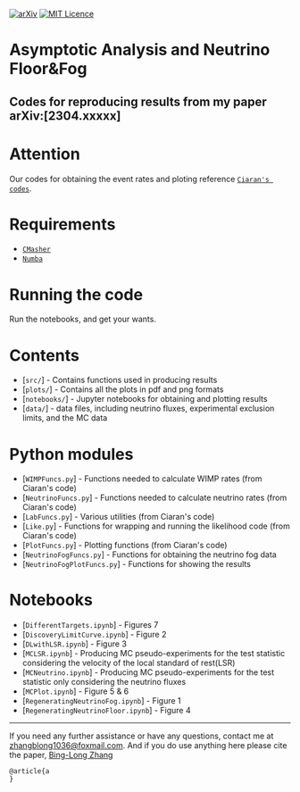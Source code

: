 [![arXiv](https://img.shields.io/badge/arXiv-2304.xxxxx-B31B1B.svg)](https://arxiv.org/abs/2109.03116)
[![MIT Licence](https://badges.frapsoft.com/os/mit/mit.svg?v=103)](https://opensource.org/licenses/mit-license.php)

# Asymptotic Analysis and Neutrino Floor&Fog
Codes for reproducing results from my paper arXiv:[2304.xxxxx]
---
<!-- [<img align="right" src="plots/plots_png/NuFloorExplanation.png" height="350">](https://github.com/cajohare/NeutrinoFog/raw/master/plots/plots_png/NuFloorExplanation.png) -->

# Attention
Our codes for obtaining the event rates and ploting  reference [`Ciaran's codes`](https://github.com/cajohare/NeutrinoFog/).

# Requirements
* [`CMasher`](https://cmasher.readthedocs.io/)
* [`Numba`](https://numba.pydata.org/)

# Running the code
Run the notebooks, and get your wants.

# Contents
* [`src/`] - Contains functions used in producing  results
* [`plots/`] - Contains all the plots in pdf and png formats
* [`notebooks/`] - Jupyter notebooks for obtaining and plotting results
* [`data/`] - data files, including neutrino fluxes, experimental exclusion limits, and the MC data

# Python modules
* [`WIMPFuncs.py`] - Functions needed to calculate WIMP rates (from Ciaran's code)
* [`NeutrinoFuncs.py`] - Functions needed to calculate neutrino rates (from Ciaran's code)
* [`LabFuncs.py`] - Various utilities (from Ciaran's code)
* [`Like.py`] - Functions for wrapping and running the likelihood code (from Ciaran's code)
* [`PlotFuncs.py`] - Plotting functions (from Ciaran's code)
* [`NeutrinoFogFuncs.py`] - Functions for obtaining the neutrino fog data
* [`NeutrinoFogPlotFuncs.py`] - Functions for showing the results

# Notebooks
* [`DifferentTargets.ipynb`] - Figures 7
* [`DiscoveryLimitCurve.ipynb`] - Figure 2
* [`DLwithLSR.ipynb`] - Figure 3
* [`MCLSR.ipynb`] - Producing MC pseudo-experiments for the test statistic considering the velocity of the local standard of rest(LSR)
* [`MCNeutrino.ipynb`] - Producing MC pseudo-experiments for the test statistic only considering the neutrino fluxes
* [`MCPlot.ipynb`] - Figure 5 & 6
* [`RegeneratingNeutrinoFog.ipynb`] - Figure 1
* [`RegeneratingNeutrinoFloor.ipynb`] - Figure 4

---

If you need any further assistance or have any questions, contact me at zhangblong1036@foxmail.com. And if you do use anything here please cite the paper, [Bing-Long Zhang](https://arxiv.org/abs/2304.xxxxx)
```
@article{a
}
```
